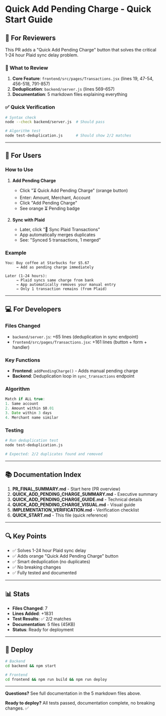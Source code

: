 # Quick Add Pending Charge - Quick Start Guide

## 🚀 For Reviewers

This PR adds a "Quick Add Pending Charge" button that solves the critical 1-24 hour Plaid sync delay problem.

### 🎯 What to Review

1. **Core Feature**: `frontend/src/pages/Transactions.jsx` (lines 19, 47-54, 456-518, 791-857)
2. **Deduplication**: `backend/server.js` (lines 569-657)
3. **Documentation**: 5 markdown files explaining everything

### ✅ Quick Verification

```bash
# Syntax check
node --check backend/server.js  # Should pass

# Algorithm test
node test-deduplication.js      # Should show 2/2 matches
```

---

## 👤 For Users

### How to Use

1. **Add Pending Charge**
   - Click "⏳ Quick Add Pending Charge" (orange button)
   - Enter: Amount, Merchant, Account
   - Click "Add Pending Charge"
   - See orange ⏳ Pending badge

2. **Sync with Plaid**
   - Later, click "🔄 Sync Plaid Transactions"
   - App automatically merges duplicates
   - See: "Synced 5 transactions, 1 merged"

### Example
```
You: Buy coffee at Starbucks for $5.67
     → Add as pending charge immediately

Later (1-24 hours):
     → Plaid syncs same charge from bank
     → App automatically removes your manual entry
     → Only 1 transaction remains (from Plaid)
```

---

## 💻 For Developers

### Files Changed
- `backend/server.js`: +65 lines (deduplication in sync endpoint)
- `frontend/src/pages/Transactions.jsx`: +161 lines (button + form + handler)

### Key Functions
- **Frontend**: `addPendingCharge()` - Adds manual pending charge
- **Backend**: Deduplication loop in `sync_transactions` endpoint

### Algorithm
```javascript
Match if ALL true:
1. Same account
2. Amount within $0.01
3. Date within 3 days
4. Merchant name similar
```

### Testing
```bash
# Run deduplication test
node test-deduplication.js

# Expected: 2/2 duplicates found and removed
```

---

## 📚 Documentation Index

1. **PR_FINAL_SUMMARY.md** - Start here (PR overview)
2. **QUICK_ADD_PENDING_CHARGE_SUMMARY.md** - Executive summary
3. **QUICK_ADD_PENDING_CHARGE_GUIDE.md** - Technical details
4. **QUICK_ADD_PENDING_CHARGE_VISUAL.md** - Visual guide
5. **IMPLEMENTATION_VERIFICATION.md** - Verification checklist
6. **QUICK_START.md** - This file (quick reference)

---

## 🔍 Key Points

- ✅ Solves 1-24 hour Plaid sync delay
- ✅ Adds orange "Quick Add Pending Charge" button
- ✅ Smart deduplication (no duplicates)
- ✅ No breaking changes
- ✅ Fully tested and documented

---

## 📊 Stats

- **Files Changed**: 7
- **Lines Added**: +1831
- **Test Results**: ✅ 2/2 matches
- **Documentation**: 5 files (45KB)
- **Status**: Ready for deployment

---

## 🚀 Deploy

```bash
# Backend
cd backend && npm start

# Frontend
cd frontend && npm run build && npm run deploy
```

---

**Questions?** See full documentation in the 5 markdown files above.

**Ready to deploy?** All tests passed, documentation complete, no breaking changes. ✅
